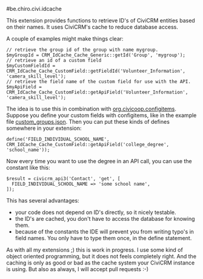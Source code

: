 #be.chiro.civi.idcache

This extension provides functions to retrieve ID's of CiviCRM entities
based on their names. It uses CiviCRM's cache to reduce database access.

A couple of examples might make things clear:

    // retrieve the group id of the group with name mygroup.
    $myGroupId = CRM_IdCache_Cache_Generic::getId('Group', 'mygroup');
    // retrieve an id of a custom field
    $myCustomFieldId = CRM_IdCache_Cache_CustomField::getFieldId('Volunteer_Information', 'camera_skill_level');
    // retrieve the field name of the custom field for use with the API.
    $myApiField = CRM_IdCache_Cache_CustomField::getApiField('Volunteer_Information', 'camera_skill_level');


The idea is to use this in combination with 
[org.civicoop.configitems](https://github.com/CiviCooP/org.civicoop.configitems).
Suppose you define your custom fields with configitems, like in the example file
[custom_groups.json](https://github.com/CiviCooP/org.civicoop.configitems/blob/master/resources_examples/custom_groups.json).
Then you can put these kinds of defines somewhere in your extension:

    define('FIELD_INDIVIDUAL_SCHOOL_NAME', CRM_IdCache_Cache_CustomField::getApiField('college_degree', 'school_name'));

Now every time you want to use the degree in an API call, you can use the constant
like this:

    $result = civicrm_api3('Contact', 'get', [
      FIELD_INDIVIDUAL_SCHOOL_NAME => 'some school name',
    ]);

This has several advantages:

* your code does not depend on ID's directly, so it nicely testable.
* the ID's are cached, you don't have to access the database for knowing them.
* because of the constants the IDE will prevent you from writing typo's in field names. You only
  have to type them once, in the define statement.

As with all my extensions ;) this is work in progress. I use some kind of object oriented programming,
but it does not feels completely right. And the caching is only as good or bad as the cache system
your CiviCRM instance is using. But also as always, I will accept pull requests :-)

